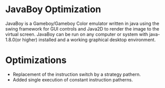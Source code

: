 # JavaBoy Optimization
JavaBoy is a Gameboy/Gameboy Color emulator written in java using the swing framework for GUI controls and Java2D to render the image to the virtual screen. JavaBoy can be run on any computer or system with java-1.8.0(or higher) installed and a working graphical desktop environment.

# Optimizations
- Replacement of the instruction switch by a strategy pathern.
- Added single execution of constant instruction patherns.
